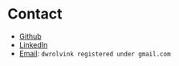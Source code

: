 # Contact
  - [Github](https://github.com/dwrolvink)
  - [LinkedIn](https://www.linkedin.com/in/dorus-rolvink-7b918113/)
  - [Email](): `dwrolvink registered under gmail.com`
